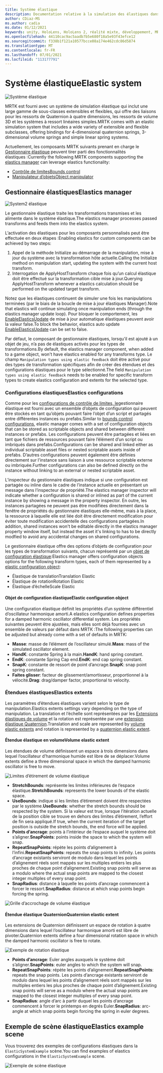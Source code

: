 ```yaml
---
title: Système élastique
description: Documentation relative à la simulation des élastiques dans MRTK
author: CDiaz-MS
ms.author: cadia
ms.date: 01/12/2021
keywords: unity, HoloLens, HoloLens 2, réalité mixte, développement, MRTK, ElasticsSystem,
ms.openlocfilehash: 44110cac9ac5aadb7b5e680f18a5e93f43efce12
ms.sourcegitcommit: f338b1f121a10577bcce08a174e462cdc86d5874
ms.translationtype: MT
ms.contentlocale: fr-FR
ms.lasthandoff: 07/01/2021
ms.locfileid: "113177791"
---
```

# <a name="elastic-system"></a><span data-ttu-id="ffa0c-104">Système élastique</span><span class="sxs-lookup"><span data-stu-id="ffa0c-104">Elastic system</span></span>

![Système élastique](../images/elastics/Elastics_Main1.gif)

<span data-ttu-id="ffa0c-106">MRTK est fourni avec un système de simulation élastique qui inclut une large gamme de sous-classes extensibles et flexibles, qui offre des liaisons pour les ressorts de Quaternion à quatre dimensions, les ressorts de volume 3D et les systèmes à ressort linéaires simples.</span><span class="sxs-lookup"><span data-stu-id="ffa0c-106">MRTK comes with an elastic simulation system that includes a wide variety of extensible and flexible subclasses, offering bindings for 4-dimensional quaternion springs, 3-dimensional volume springs and simple linear spring systems.</span></span>

<span data-ttu-id="ffa0c-107">Actuellement, les composants MRTK suivants prenant en charge le [Gestionnaire élastique](xref:Microsoft.MixedReality.Toolkit.Experimental.Physics.ElasticsManager) peuvent tirer parti des fonctionnalités élastiques :</span><span class="sxs-lookup"><span data-stu-id="ffa0c-107">Currently the following MRTK components supporting the [elastics manager](xref:Microsoft.MixedReality.Toolkit.Experimental.Physics.ElasticsManager) can leverage elastics functionality:</span></span>

- [<span data-ttu-id="ffa0c-108">Contrôle de limites</span><span class="sxs-lookup"><span data-stu-id="ffa0c-108">Bounds control</span></span>](../ux-building-blocks/bounds-control.md)
- [<span data-ttu-id="ffa0c-109">Manipulateur d’objets</span><span class="sxs-lookup"><span data-stu-id="ffa0c-109">Object manipulator</span></span>](../ux-building-blocks/object-manipulator.md)

## <a name="elastics-manager"></a><span data-ttu-id="ffa0c-110">Gestionnaire élastiques</span><span class="sxs-lookup"><span data-stu-id="ffa0c-110">Elastics manager</span></span>

![System2 élastique](../images/elastics/Elastics_Main.gif)

<span data-ttu-id="ffa0c-112">Le gestionnaire élastique traite les transformations transmises et les alimente dans le système élastique.</span><span class="sxs-lookup"><span data-stu-id="ffa0c-112">The elastics manager processes passed transforms and feeds them into the elastics system.</span></span>

<span data-ttu-id="ffa0c-113">L’activation des élastiques pour les composants personnalisés peut être effectuée en deux étapes :</span><span class="sxs-lookup"><span data-stu-id="ffa0c-113">Enabling elastics for custom components can be achieved by two steps:</span></span>

1. <span data-ttu-id="ffa0c-114">Appel de la méthode Initialize au démarrage de la manipulation, mise à jour du système avec la transformation hôte actuelle.</span><span class="sxs-lookup"><span data-stu-id="ffa0c-114">Calling the Initialize method on manipulation start, updating the system with the current host transform.</span></span>
1. <span data-ttu-id="ffa0c-115">Interrogation de ApplyHostTransform chaque fois qu’un calcul élastique doit être effectué sur la transformation cible mise à jour.</span><span class="sxs-lookup"><span data-stu-id="ffa0c-115">Querying ApplyHostTransform whenever a elastics calculation should be performed on the updated target transform.</span></span>

<span data-ttu-id="ffa0c-116">Notez que les élastiques continuent de simuler une fois les manipulations terminées (par le biais de la boucle de mise à jour élastiques Manager).</span><span class="sxs-lookup"><span data-stu-id="ffa0c-116">Note that elastics will continue simulating once manipulation ends (through the elastics manager update loop).</span></span> <span data-ttu-id="ffa0c-117">Pour bloquer le comportement, les [EnableElasticsUpdate](xref:Microsoft.MixedReality.Toolkit.Experimental.Physics.ElasticsManager.EnableElasticsUpdate) de mise à jour automatique élastiques peuvent avoir la valeur false.</span><span class="sxs-lookup"><span data-stu-id="ffa0c-117">To block the behavior, elastics auto update [EnableElasticsUpdate](xref:Microsoft.MixedReality.Toolkit.Experimental.Physics.ElasticsManager.EnableElasticsUpdate) can be set to false.</span></span>

<span data-ttu-id="ffa0c-118">Par défaut, le composant de gestionnaire élastiques, lorsqu’il est ajouté à un objet de jeu, n’a pas de élastiques activés pour les types de transformations.</span><span class="sxs-lookup"><span data-stu-id="ffa0c-118">By default, the elastics manager component, when added to a game object, won't have elastics enabled for any transforms type.</span></span>
<span data-ttu-id="ffa0c-119">Le champ `Manipulation types using elastic feedback` doit être activé pour des types de transformation spécifiques afin de créer des étendues et des configurations élastiques pour le type sélectionné.</span><span class="sxs-lookup"><span data-stu-id="ffa0c-119">The field `Manipulation types using elastic feedback` needs to be enabled for specific transform types to create elastics configuration and extents for the selected type.</span></span>

### <a name="elastics-configurations"></a><span data-ttu-id="ffa0c-120">Configurations élastiques</span><span class="sxs-lookup"><span data-stu-id="ffa0c-120">Elastics configurations</span></span>

<span data-ttu-id="ffa0c-121">Comme pour les [configurations de contrôle de limites, le](../ux-building-blocks/bounds-control.md#configuration-objects)gestionnaire élastique est fourni avec un ensemble d’objets de configuration qui peuvent être stockés en tant qu’objets pouvant faire l’objet d’un script et partagés entre différentes instances ou prefabs.</span><span class="sxs-lookup"><span data-stu-id="ffa0c-121">Similar to [bounds control configurations](../ux-building-blocks/bounds-control.md#configuration-objects), elastic manager comes with a set of configuration objects that can be stored as scriptable objects and shared between different instances or prefabs.</span></span> <span data-ttu-id="ffa0c-122">Les configurations peuvent être partagées et liées en tant que fichiers de ressources pouvant faire l’élément d’un script ou imbriqués dans prefabs.</span><span class="sxs-lookup"><span data-stu-id="ffa0c-122">Configurations can be shared and linked either as individual scriptable asset files or nested scriptable assets inside of prefabs.</span></span> <span data-ttu-id="ffa0c-123">D’autres configurations peuvent également être définies directement sur l’instance sans liaison à une ressource scriptable externe ou imbriquée.</span><span class="sxs-lookup"><span data-stu-id="ffa0c-123">Further configurations can also be defined directly on the instance without linking to an external or nested scriptable asset.</span></span>

<span data-ttu-id="ffa0c-124">L’inspecteur du gestionnaire élastiques indique si une configuration est partagée ou inline dans le cadre de l’instance actuelle en présentant un message dans l’inspecteur de propriété.</span><span class="sxs-lookup"><span data-stu-id="ffa0c-124">The elastics manager inspector will indicate whether a configuration is shared or inlined as part of the current instance by showing a message in the property inspector.</span></span> <span data-ttu-id="ffa0c-125">En outre, les instances partagées ne peuvent pas être modifiées directement dans la fenêtre de propriétés du gestionnaire élastiques elle-même, mais à la place, la ressource à laquelle elle est liée doit être directement modification pour éviter toute modification accidentelle des configurations partagées.</span><span class="sxs-lookup"><span data-stu-id="ffa0c-125">In addition, shared instances won't be editable directly in the elastics manager property window itself, but instead the asset it's linking to has to be directly modfied to avoid any accidental changes on shared configurations.</span></span>

<span data-ttu-id="ffa0c-126">Le gestionnaire élastique offre des options d’objets de configuration pour les types de transformation suivants, chacun représenté par un [objet de configuration élastique](#elastic-configuration-object):</span><span class="sxs-lookup"><span data-stu-id="ffa0c-126">Elastics manager offers configuration objects options for the following transform types, each of them represented by a [elastic configuration object](#elastic-configuration-object):</span></span>

- <span data-ttu-id="ffa0c-127">Élastique de translation</span><span class="sxs-lookup"><span data-stu-id="ffa0c-127">Translation Elastic</span></span>
- <span data-ttu-id="ffa0c-128">Élastique de rotation</span><span class="sxs-lookup"><span data-stu-id="ffa0c-128">Rotation Elastic</span></span>
- <span data-ttu-id="ffa0c-129">Élastique d’échelle</span><span class="sxs-lookup"><span data-stu-id="ffa0c-129">Scale Elastic</span></span>

#### <a name="elastic-configuration-object"></a><span data-ttu-id="ffa0c-130">Objet de configuration élastique</span><span class="sxs-lookup"><span data-stu-id="ffa0c-130">Elastic configuration object</span></span>

<span data-ttu-id="ffa0c-131">Une configuration élastique définit les propriétés d’un système différentiel d’oscillateur harmonique amorti.</span><span class="sxs-lookup"><span data-stu-id="ffa0c-131">A elastics configuration defines properties for a damped harmonic oscillator differential system.</span></span>
<span data-ttu-id="ffa0c-132">Les propriétés suivantes peuvent être ajustées, mais elles sont déjà fournies avec un ensemble de valeurs par défaut dans MRTK :</span><span class="sxs-lookup"><span data-stu-id="ffa0c-132">The following properties can be adjusted but already come with a set of defaults in MRTK:</span></span>

- <span data-ttu-id="ffa0c-133">**Masse**: masse de l’élément de l’oscillateur simulé.</span><span class="sxs-lookup"><span data-stu-id="ffa0c-133">**Mass**: mass of the simulated oscillator element.</span></span>
- <span data-ttu-id="ffa0c-134">**HandK**: constante Spring à la main.</span><span class="sxs-lookup"><span data-stu-id="ffa0c-134">**HandK**: hand spring constant.</span></span>
- <span data-ttu-id="ffa0c-135">**EndK**: constante Spring Cap end.</span><span class="sxs-lookup"><span data-stu-id="ffa0c-135">**EndK**: end cap spring constant.</span></span>
- <span data-ttu-id="ffa0c-136">**SnapK**: constante de ressort de point d’ancrage.</span><span class="sxs-lookup"><span data-stu-id="ffa0c-136">**SnapK**: snap point spring constant.</span></span>
- <span data-ttu-id="ffa0c-137">**Faites glisser**: facteur de glissement/amortisseur, proportionnel à la vélocité.</span><span class="sxs-lookup"><span data-stu-id="ffa0c-137">**Drag**: drag/damper factor, proportional to velocity.</span></span>

### <a name="elastics-extents"></a><span data-ttu-id="ffa0c-138">Étendues élastiques</span><span class="sxs-lookup"><span data-stu-id="ffa0c-138">Elastics extents</span></span>

<span data-ttu-id="ffa0c-139">Les paramètres d’étendues élastiques varient selon le type de manipulation.</span><span class="sxs-lookup"><span data-stu-id="ffa0c-139">Elastics extents settings vary depending on the type of manipulation.</span></span> <span data-ttu-id="ffa0c-140">La translation et l’échelle sont représentées par les [Extensions élastiques de volume](#volume-elastic-extent) et la rotation est représentée par une [extension élastique Quaternion](#quaternion-elastic-extent).</span><span class="sxs-lookup"><span data-stu-id="ffa0c-140">Translation and scale are represented by [volume elastic extents](#volume-elastic-extent) and rotation is represented by a [quaternion elastic extent](#quaternion-elastic-extent).</span></span>

#### <a name="volume-elastic-extent"></a><span data-ttu-id="ffa0c-141">Étendue élastique en volume</span><span class="sxs-lookup"><span data-stu-id="ffa0c-141">Volume elastic extent</span></span>

<span data-ttu-id="ffa0c-142">Les étendues de volume définissent un espace à trois dimensions dans lequel l’oscillateur d’harmonique humide est libre de se déplacer.</span><span class="sxs-lookup"><span data-stu-id="ffa0c-142">Volume extents define a three dimensional space in which the damped harmonic oscillator is free to move.</span></span>

![Limites d’étirement de volume élastique](../images/elastics/Elastics_Volume_Bounds.gif)

- <span data-ttu-id="ffa0c-144">**StretchBounds**: représente les limites inférieures de l’espace élastique.</span><span class="sxs-lookup"><span data-stu-id="ffa0c-144">**StretchBounds**: represents the lower bounds of the elastic space.</span></span>
- <span data-ttu-id="ffa0c-145">**UseBounds**: indique si les limites d’étirement doivent être respectées par le système.</span><span class="sxs-lookup"><span data-stu-id="ffa0c-145">**UseBounds**: whether the stretch bounds should be respected by the system.</span></span> <span data-ttu-id="ffa0c-146">Si la valeur est true, lorsque l’itération actuelle de la position cible se trouve en dehors des limites d’étirement, l’effort de fin sera appliqué.</span><span class="sxs-lookup"><span data-stu-id="ffa0c-146">If true, when the current iteration of the target position is outside the stretch bounds, the end force will be applied.</span></span>
- <span data-ttu-id="ffa0c-147">**Points d’ancrage**: points à l’intérieur de l’espace auquel le système doit s’aligner.</span><span class="sxs-lookup"><span data-stu-id="ffa0c-147">**SnapPoints**: points inside the space to which the system will snap.</span></span>
- <span data-ttu-id="ffa0c-148">**RepeatSnapPoints**: répète les points d’alignement à l’infini.</span><span class="sxs-lookup"><span data-stu-id="ffa0c-148">**RepeatSnapPoints**: repeats the snap points to infinity.</span></span> <span data-ttu-id="ffa0c-149">Les points d’ancrage existants serviront de modulo dans lequel les points d’alignement réels sont mappés sur les multiples entiers les plus proches de chaque point d’alignement.</span><span class="sxs-lookup"><span data-stu-id="ffa0c-149">Existing snap points will serve as a modulo where the actual snap points are mapped to the closest integer multiples of every snap point.</span></span>
- <span data-ttu-id="ffa0c-150">**SnapRadius**: distance à laquelle les points d’ancrage commencent à forcer le ressort.</span><span class="sxs-lookup"><span data-stu-id="ffa0c-150">**SnapRadius**: distance at which snap points begin forcing the spring.</span></span>

![Grille d’accrochage de volume élastique](../images/elastics/Elastics_Volume_Snap.gif)

#### <a name="quaternion-elastic-extent"></a><span data-ttu-id="ffa0c-152">Étendue élastique Quaternion</span><span class="sxs-lookup"><span data-stu-id="ffa0c-152">Quaternion elastic extent</span></span>

<span data-ttu-id="ffa0c-153">Les extensions de Quaternion définissent un espace de rotation à quatre dimensions dans lequel l’oscillateur harmonique amorti est libre de pivoter.</span><span class="sxs-lookup"><span data-stu-id="ffa0c-153">Quaternion extents define a four dimensional rotation space in which the damped harmonic oscillator is free to rotate.</span></span>

![Exemple de rotation élastique](../images/elastics/Elastics_Rotation.gif)

- <span data-ttu-id="ffa0c-155">**Points d’ancrage**: Euler angles auxquels le système doit s’aligner.</span><span class="sxs-lookup"><span data-stu-id="ffa0c-155">**SnapPoints**: euler angles to which the system will snap.</span></span>
- <span data-ttu-id="ffa0c-156">**RepeatSnapPoints**: répète les points d’alignement.</span><span class="sxs-lookup"><span data-stu-id="ffa0c-156">**RepeatSnapPoints**: repeats the snap points.</span></span> <span data-ttu-id="ffa0c-157">Les points d’ancrage existants serviront de modulo dans lequel les points d’alignement réels sont mappés sur les multiples entiers les plus proches de chaque point d’alignement.</span><span class="sxs-lookup"><span data-stu-id="ffa0c-157">Existing snap points will serve as a modulo where the actual snap points are mapped to the closest integer multiples of every snap point.</span></span>
- <span data-ttu-id="ffa0c-158">**SnapRadius**: angle d’arc à partir duquel les points d’ancrage commencent à forcer le printemps en degrés Euler.</span><span class="sxs-lookup"><span data-stu-id="ffa0c-158">**SnapRadius**: arc-angle at which snap points begin forcing the spring in euler degrees.</span></span>

## <a name="elastics-example-scene"></a><span data-ttu-id="ffa0c-159">Exemple de scène élastique</span><span class="sxs-lookup"><span data-stu-id="ffa0c-159">Elastics example scene</span></span>

<span data-ttu-id="ffa0c-160">Vous trouverez des exemples de configurations élastiques dans la `ElasticSystemExample` scène.</span><span class="sxs-lookup"><span data-stu-id="ffa0c-160">You can find examples of elastics configurations in the `ElasticSystemExample` scene.</span></span>

![Exemple de scène élastique](../images/elastics/Elastics_Example_Scene.png)
